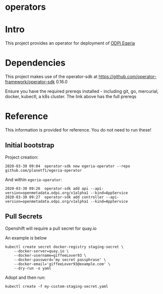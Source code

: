 # operators
<!-- SPDX-License-Identifier: CC-BY-4.0 -->
<!-- Copyright Contributors to the ODPi Egeria project. -->

# Intro

This project provides an operator for deployment of [ODPi Egeria](https://github.com/odpi/egeria)

# Dependencies

This project makes use of the operator-sdk at https://github.com/operator-framework/operator-sdk 0.16.0

Ensure you have the required prereqs installed - including git, go, mercurial, docker, kubectl, a k8s cluster. The link above has the full prereqs 

# Reference

This information is provided for reference. You do not need to run these!

## Initial bootstrap
Project creation:
```
2020-03-30 09:04  operator-sdk new egeria-operator --repo github.com/planetf1/egeria-operator
```
And within `egeria-operator`:
```
2020-03-30 09:26  operator-sdk add api --api-version=openmetadata.odpi.org/v1alpha1 --kind=AppService
2020-03-30 09:27  operator-sdk add controller --api-version=openmetadata.odpi.org/v1alpha1 --kind=AppService
```

## Pull Secrets

Openshift will require a pull secret for quay.io

An example is below
```
kubectl create secret docker-registry staging-secret \
    --docker-server=quay.io \
    --docker-username=giffeeLover93 \
    --docker-password='my secret passphrase' \
    --docker-email='giffeeLover93@example.com' \
    --dry-run -o yaml
```
Adopt and then run:
```
kubectl create -f my-custom-staging-secret.yaml
```
